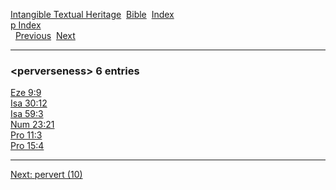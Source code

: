 [Intangible Textual Heritage](../../index)  [Bible](../index) 
[Index](index)   
[p Index](_p_)  
  [Previous](c08455)  [Next](c08457) 

------------------------------------------------------------------------

### &lt;perverseness&gt; 6 entries

[Eze 9:9](../kjv/eze009.htm#009)  
[Isa 30:12](../kjv/isa030.htm#012)  
[Isa 59:3](../kjv/isa059.htm#003)  
[Num 23:21](../kjv/num023.htm#021)  
[Pro 11:3](../kjv/pro011.htm#003)  
[Pro 15:4](../kjv/pro015.htm#004)  

------------------------------------------------------------------------

[Next: pervert (10)](c08457)
